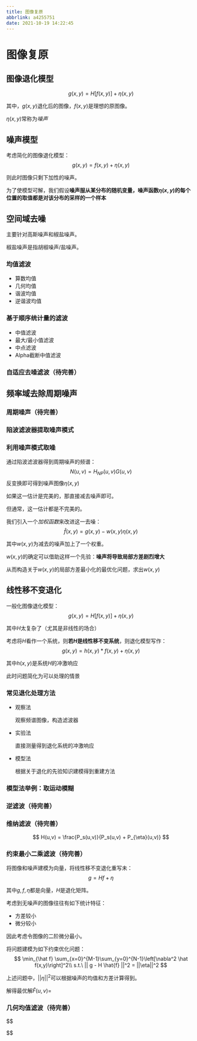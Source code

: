 ```yaml
---
title: 图像复原
abbrlink: a4255751
date: 2021-10-19 14:22:45
---
```

# 图像复原
## 图像退化模型
$$
    g(x,y) = H[f(x,y)] + \eta(x,y)
$$

其中，$g(x,y)$退化后的图像，$f(x,y)$是理想的原图像。

$\eta(x,y)$常称为*噪声*

## 噪声模型

考虑简化的图像退化模型：
$$
    g(x,y) = f(x,y) + \eta(x,y)
$$

则此时图像只剩下加性的噪声。

为了使模型可解，我们假设**噪声服从某分布的随机变量，噪声函数$\eta(x,y)$的每个位置的取值都是对该分布的采样的一个样本**

## 空间域去噪

主要针对高斯噪声和椒盐噪声。

椒盐噪声是指胡椒噪声/盐噪声。

### 均值滤波
- 算数均值
- 几何均值
- 谐波均值
- 逆谐波均值

### 基于顺序统计量的滤波
- 中值滤波
- 最大/最小值滤波
- 中点滤波
- Alpha截断中值滤波

### 自适应去噪滤波（待完善）

## 频率域去除周期噪声

### 周期噪声（待完善）

### 陷波滤波器提取噪声模式

### 利用噪声模式取噪

通过陷波滤波器得到周期噪声的频谱：
$$
    N(u,v) = H_{NP}(u,v)G(u,v)
$$
反变换即可得到噪声图像$\eta(x,y)$

如果这一估计是完美的，那直接减去噪声即可。

但通常，这一估计都是不完美的。

我们引入一个*加权函数*来改进这一去噪：
$$
    \hat f(x,y) = g(x,y) - w(x,y)\eta(x,y)
$$

其中$w(x,y)$为减去的噪声加上了一个权重。

$w(x,y)$的确定可以借助这样一个先验：**噪声将导致局部方差剧烈增大**

从而构造关于$w(x,y)$的局部方差最小化的最优化问题，求出$w(x,y)$

## 线性移不变退化

一般化图像退化模型：
$$
    g(x,y) = H[f(x,y)] + \eta(x,y)
$$

其中$H$太复杂了（尤其是非线性的场合）

考虑将$H$看作一个系统，则**若$H$是线性移不变系统**，则退化模型写作：
$$
    g(x,y) = h(x,y) * f(x,y) + \eta(x,y)
$$

其中$h(x,y)$是系统$H$的冲激响应

此时问题简化为可以处理的情景

### 常见退化处理方法
- 观察法
  
  观察频谱图像，构造滤波器

- 实验法
  
  直接测量得到退化系统的冲激响应

- 模型法
  
  根据关于退化的先验知识建模得到重建方法

### 模型法举例：取运动模糊

### 逆滤波（待完善）

### 维纳滤波（待完善）

$$
    H(u,v) = \frac{P_s(u,v)}{P_s(u,v) + P_{\eta}(u,v)}
$$

### 约束最小二乘滤波（待完善）

将图像和噪声建模为向量，将线性移不变退化重写未：
$$
    g = Hf + \eta
$$

其中$g,f,\eta$都是向量，$H$是退化矩阵。

考虑到无噪声的图像往往有如下统计特征：
- 方差较小
- 微分较小

因此考虑令图像的二阶微分最小。

将问题建模为如下约束优化问题：
$$
    \min_{\hat f} \sum_{x=0}^{M-1}\sum_{y=0}^{N-1}\left[\nabla^2 \hat f(x,y)\right]^2\\
    s.t.\ || g - H \hat{f} ||^2 = ||\eta||^2
$$

上述问题中，$||\eta||^2$可以根据噪声的均值和方差计算得到。

解得最优解$\hat F(u,v) =$

### 几何均值滤波（待完善）
$$

$$